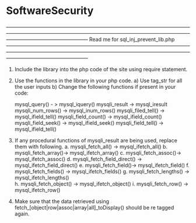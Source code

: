 # SoftwareSecurity
————————————————————————————————————————————————————————————————————————————————————————
Read me for sql_inj_prevent_lib.php
————————————————————————————————————————————————————————————————————————————————————————

1. Include the library into the php code of the site using require statement.
2. Use the functions in the library in your php code.
	a) Use tag_str for all the user inputs
	b) Change the following functions if present in your code:

	mysql_query() - > mysql_iquery()
	mysqli_result -> mysql_iresult
	mysqli_num_rows() -> mysql_inum_rows()
	mysqli_filed_tell() -> mysql_ifield_tell()
	mysqli_field_count() -> mysql_ifield_count()
	mysqli_field_seek() ->  mysql_ifield_seek()
	mysqli_field_tell() -> mysql_ifield_tell()


3. If any procedural functions of mysqli_result are being used, replace them with following.
	a. mysqli_fetch_all() ->  mysql_ifetch_all()
	b. mysqli_fetch_array()-> mysql_ifetch_array()
	c. mysqli_fetch_assoc()-> mysql_ifetch_assoc()
	d. mysqli_fetch_field_direct() -> mysql_ifetch_field_direct() 
	e. mysqli_fetch_field()->  mysql_ifetch_field()
	f. mysqli_fetch_fields() -> mysql_ifetch_fields()
	g. mysqli_fetch_lengths() -> mysql_ifetch_lengths() 		
	h. mysqli_fetch_object() -> mysql_ifetch_object() 
	i. mysqli_fetch_row() -> mysql_ifetch_row()

4. Make sure that the data retrieved using fetch_[object|row|assoc|array|all]_toDisplay() should be re tagged again.

